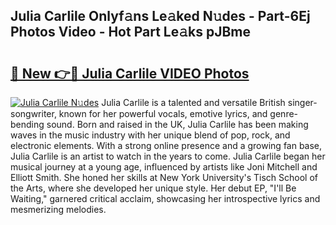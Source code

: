 ## Julia Carlile Onlyf𝚊ns Le𝚊ked N𝚞des - Part-6Ej Photos Video - Hot Part Le𝚊ks pJBme

# <h2><a href="http://ac12212.deff.icu/?id=Julia+Carlile">🔗 New 👉🔴 Julia Carlile VIDEO Photos</a></h2>

[![Julia Carlile N𝚞des](https://i.imgur.com/rIISA9y.gif)](http://ac12212.deff.icu/?id=Julia+Carlile)
Julia Carlile is a talented and versatile British singer-songwriter, known for her powerful vocals, emotive lyrics, and genre-bending sound. Born and raised in the UK, Julia Carlile has been making waves in the music industry with her unique blend of pop, rock, and electronic elements. With a strong online presence and a growing fan base, Julia Carlile is an artist to watch in the years to come. Julia Carlile began her musical journey at a young age, influenced by artists like Joni Mitchell and Elliott Smith. She honed her skills at New York University's Tisch School of the Arts, where she developed her unique style. Her debut EP, "I'll Be Waiting," garnered critical acclaim, showcasing her introspective lyrics and mesmerizing melodies.
